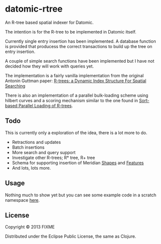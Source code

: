 # datomic-rtree

An R-tree based spatial indexer for Datomic.

The intention is for the R-tree to be implemented in Datomic itself.

Currently single entry insertion has been implemented. A database function is provided that producess the correct transactions to build up the tree on entry insertion.

A couple of simple search functions have been implemented but I have not decided how they will work with queries yet.

The implementation is a fairly vanilla implementation from the original Antonin Guttman paper:
[R-trees: a Dynamic Index Structure For Spatial Searching](http://www-db.deis.unibo.it/courses/SI-LS/papers/Gut84.pdf)

There is also an implementation of a parallel bulk-loading scheme using hilbert curves and a scoring mechanism similar to the one found in [Sort-based Parallel Loading of R-trees](http://www.mathematik.uni-marburg.de/~achakeye/publications/big_spatial_2012.pdf).

## Todo

This is currently only a exploration of the idea, there is a lot more to do.

* Retractions and updates
* Batch insertions
* More search and query support
* Investigate other R-trees; R* tree, R+ tree
* Schema for supporting insertion of Meridian [Shapes](http://github.com/jsofra/shapes) and [Features](http://github.com/jsofra/features)
* And lots, lots more.

## Usage

Nothing much to show yet but you can see some example code in a scratch namespace [here](https://github.com/jsofra/datomic-rtree/blob/master/examples/mem_tree.clj).

## License

Copyright © 2013 FIXME

Distributed under the Eclipse Public License, the same as Clojure.
